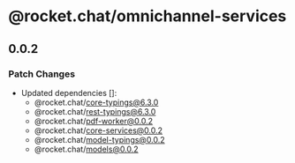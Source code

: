 # @rocket.chat/omnichannel-services

## 0.0.2

### Patch Changes

- Updated dependencies []:
  - @rocket.chat/core-typings@6.3.0
  - @rocket.chat/rest-typings@6.3.0
  - @rocket.chat/pdf-worker@0.0.2
  - @rocket.chat/core-services@0.0.2
  - @rocket.chat/model-typings@0.0.2
  - @rocket.chat/models@0.0.2
